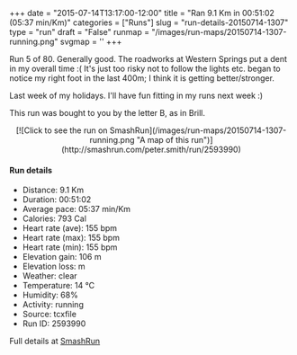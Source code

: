 +++
date = "2015-07-14T13:17:00-12:00"
title = "Ran 9.1 Km in 00:51:02 (05:37 min/Km)"
categories = ["Runs"]
slug = "run-details-20150714-1307"
type = "run"
draft = "False"
runmap = "/images/run-maps/20150714-1307-running.png"
svgmap = '<polyline points="96 33, 100 26, 100 23, 92 21, 79 26, 60 41, 53 44, 51 45, 40 48, 39 48, 34 45, 33 41, 25 39, 17 45, 11 49, 8 51, 1 51, 0 61, 1 73, 3 76, 8 79, 19 72, 25 70, 30 67, 42 65, 54 61, 61 60, 67 54, 77 51, 79 49, 80 49, 84 36, 86 33, 90 31">'
+++

Run 5 of 80. Generally good. The roadworks at Western Springs put a dent in my overall time :( It's just too risky not to follow the lights etc. began to notice my right foot in the last 400m; I think it is getting better/stronger. 

Last week of my holidays. I'll have fun fitting in my runs next week :)

This run was bought to you by the letter B, as in Brill. 



<!--more-->

<center>
[![Click to see the run on SmashRun](/images/run-maps/20150714-1307-running.png "A map of this run")](http://smashrun.com/peter.smith/run/2593990)
</center>

#### Run details

* Distance: 9.1 Km
* Duration: 00:51:02
* Average pace: 05:37 min/Km
* Calories: 793 Cal
* Heart rate (ave): 155 bpm
* Heart rate (max): 155 bpm
* Heart rate (min): 155 bpm
* Elevation gain: 106 m
* Elevation loss:  m
* Weather: clear
* Temperature: 14 &deg;C
* Humidity: 68%
* Activity: running
* Source: tcxfile
* Run ID: 2593990

Full details at [SmashRun](http://smashrun.com/peter.smith/run/2593990)